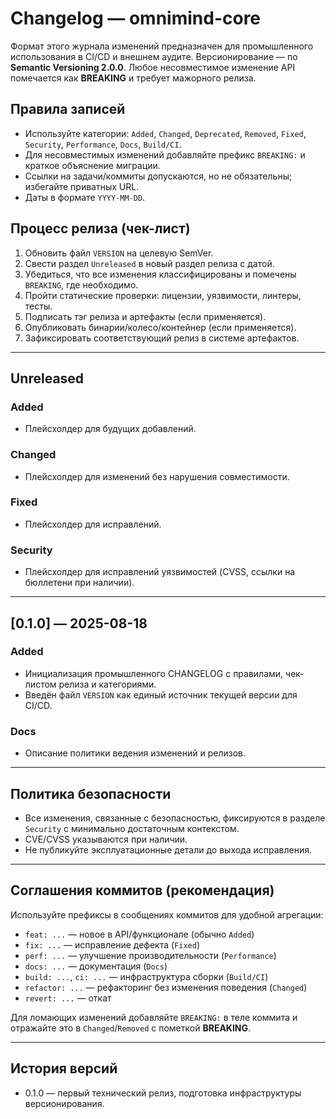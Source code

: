 # Changelog — omnimind-core

Формат этого журнала изменений предназначен для промышленного использования в CI/CD и внешнем аудите. Версионирование — по **Semantic Versioning 2.0.0**. Любое несовместимое изменение API помечается как **BREAKING** и требует мажорного релиза.

## Правила записей

- Используйте категории: `Added`, `Changed`, `Deprecated`, `Removed`, `Fixed`, `Security`, `Performance`, `Docs`, `Build/CI`.
- Для несовместимых изменений добавляйте префикс `BREAKING:` и краткое объяснение миграции.
- Ссылки на задачи/коммиты допускаются, но не обязательны; избегайте приватных URL.
- Даты в формате `YYYY-MM-DD`.

## Процесс релиза (чек-лист)

1. Обновить файл `VERSION` на целевую SemVer.
2. Свести раздел `Unreleased` в новый раздел релиза с датой.
3. Убедиться, что все изменения классифицированы и помечены `BREAKING`, где необходимо.
4. Пройти статические проверки: лицензии, уязвимости, линтеры, тесты.
5. Подписать тэг релиза и артефакты (если применяется).
6. Опубликовать бинарии/колесо/контейнер (если применяется).
7. Зафиксировать соответствующий релиз в системе артефактов.

---

## Unreleased

### Added
- Плейсхолдер для будущих добавлений.

### Changed
- Плейсхолдер для изменений без нарушения совместимости.

### Fixed
- Плейсхолдер для исправлений.

### Security
- Плейсхолдер для исправлений уязвимостей (CVSS, ссылки на бюллетени при наличии).

---

## [0.1.0] — 2025-08-18

### Added
- Инициализация промышленного CHANGELOG с правилами, чек-листом релиза и категориями.
- Введён файл `VERSION` как единый источник текущей версии для CI/CD.

### Docs
- Описание политики ведения изменений и релизов.

---

## Политика безопасности

- Все изменения, связанные с безопасностью, фиксируются в разделе `Security` с минимально достаточным контекстом.
- CVE/CVSS указываются при наличии.
- Не публикуйте эксплуатационные детали до выхода исправления.

---

## Соглашения коммитов (рекомендация)

Используйте префиксы в сообщениях коммитов для удобной агрегации:
- `feat: ...` — новое в API/функционале (обычно `Added`)
- `fix: ...` — исправление дефекта (`Fixed`)
- `perf: ...` — улучшение производительности (`Performance`)
- `docs: ...` — документация (`Docs`)
- `build: ...`, `ci: ...` — инфраструктура сборки (`Build/CI`)
- `refactor: ...` — рефакторинг без изменения поведения (`Changed`)
- `revert: ...` — откат

Для ломающих изменений добавляйте `BREAKING:` в теле коммита и отражайте это в `Changed`/`Removed` с пометкой **BREAKING**.

---

## История версий

- 0.1.0 — первый технический релиз, подготовка инфраструктуры версионирования.
